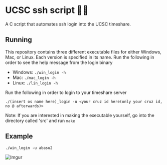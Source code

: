 # UCSC ssh script 🐌🍌
  A C script that automates ssh login into the UCSC timeshare.

## Running
  This repository contains three different executable files for either Windows, Mac, or Linux. Each version is specified in its name.
  Run the following in order to see the help message from the login binary

  - Windows: `./win_login -h`
  - Mac: `./mac_login -h`
  - Linux: `./lin_login -h`

  Run the following in order to login to your timeshare server
  ```
  ./(insert os name here)_login -u <your cruz id here(only your cruz id, no @ afterwards)>
  ```
  
  Note: If you are interested in making the executable yourself, go into the directory called 'src' and run `make`
  
## Example
  ```
  ./win_login -u abasu2
  ```
![Imgur](https://i.imgur.com/0x3cmC9.gif)
